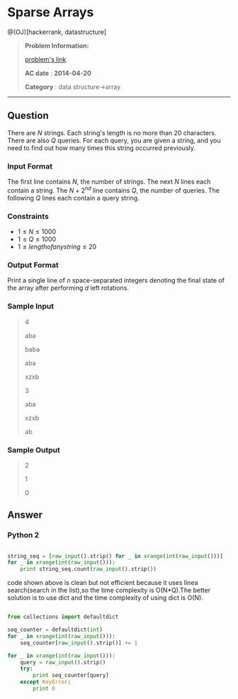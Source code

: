 # Sparse Arrays

@(OJ)[hackerrank, datastructure]

> **Problem Information:**
>
> [problem's link](https://www.hackerrank.com/challenges/sparse-arrays)
>
> **AC date** : **2014-04-20**
>
> **Category** : data structure->array


-------------------

## Question

There are $N$ strings. Each string's length is no more than $20$ characters. There are also $Q$ queries. For each query, you are given a string, and you need to find out how many times this string occurred previously.

### Input Format

The first line contains $N$, the number of strings.
The next $N$ lines each contain a string.
The $N+2^{nd}$ line contains $Q$, the number of queries.
The following $Q$ lines each contain a query string.

### Constraints

- $1 \le N \le 1000$
- $1 \le Q \le 1000$
- $1 \le length of any string \le 20$

### Output Format

Print a single line of $n$ space-separated integers denoting the final state of the array after performing $d$ left rotations.

### Sample Input

> 4
> 
> aba
> 
> baba
> 
> aba
> 
> xzxb
> 
> 3
> 
> aba
> 
> xzxb
> 
> ab
> 


### Sample Output

> 2
>
> 1
>
> 0

## Answer

### Python 2

```python

string_seq = [raw_input().strip() for _ in xrange(int(raw_input()))]
for _ in xrange(int(raw_input())):
    print string_seq.count(raw_input().strip())


```

code shown above is clean but not efficient because it uses linea search(search in the list),so the time complexity is O(N*Q).The better solution is to use dict and the time complexity of using dict is O(N).

```python

from collections import defaultdict

seq_counter = defaultdict(int)
for _ in xrange(int(raw_input())):
    seq_counter[raw_input().strip()] += 1

for _ in xrange(int(raw_input())):
    query = raw_input().strip()
    try:
        print seq_counter[query]
    except KeyError:
        print 0


```